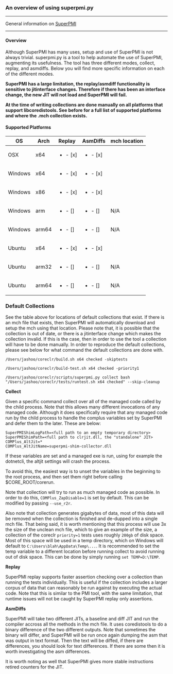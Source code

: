 ### An overview of using superpmi.py
-------------------------

General information on [SuperPMI](https://github.com/dotnet/coreclr/blob/master/src/ToolBox/superpmi/readme.txt)

------------------------

#### Overview

Although SuperPMI has many uses, setup and use of SuperPMI is not always trivial. superpmi.py is a tool to help automate the use of SuperPMI, augmenting its usefulness. The tool has three different modes, collect, replay, and asmdiffs. Below you will find more specific information on each of the different modes.

**SuperPMI has a large limitation, the replay/asmdiff functionality is sensitive to jitinterface changes. Therefore if there has been an interface change, the new JIT will not load and SuperPMI will fail.**

**At the time of writing collections are done manually on all platforms that support libcoredistools. See before for a full list of supported platforms and where the .mch collection exists.**

#### Supported Platforms

| OS | Arch | Replay | AsmDiffs | mch location |
| --- | --- | --- |--- | --- |
| OSX | x64 |  <ul><li>- [x] </li></ul> |  <ul><li>- [x] </li></ul> |  |
| Windows | x64 |  <ul><li>- [x] </li></ul> |  <ul><li>- [x] </li></ul> |  |
| Windows | x86 |  <ul><li>- [x] </li></ul> |  <ul><li>- [x] </li></ul> |  |
| Windows | arm |  <ul><li>- [] </li></ul> |  <ul><li>- [] </li></ul> | N/A |
| Windows | arm64 |  <ul><li>- [] </li></ul> |  <ul><li>- [] </li></ul> | N/A |
| Ubuntu | x64 |  <ul><li>- [x] </li></ul> |  <ul><li>- [x] </li></ul> |  |
| Ubuntu | arm32 |  <ul><li>- [] </li></ul> |  <ul><li>- [] </li></ul> | N/A |
| Ubuntu | arm64 |  <ul><li>- [] </li></ul> |  <ul><li>- [] </li></ul> | N/A |

### Default Collections

See the table above for locations of default collections that exist. If there is an mch file that exists, then SuperPMI will automatically download and setup the mch using that location. Please note that, it is possible that the collection is out of date, or there is a jitinterface change which makes the collection invalid. If this is the case, then in order to use the tool a collection will have to be done manually. In order to reproduce the default collections, please see below for what command the default collections are done with.

`/Users/jashoo/coreclr/build.sh x64 checked -skiptests`

`/Users/jashoo/coreclr/build-test.sh x64 checked -priority1`

`/Users/jashoo/coreclr/scripts/superpmi.py collect bash "/Users/jashoo/coreclr/tests/runtest.sh x64 checked" --skip-cleanup`

**Collect**

Given a specific command collect over all of the managed code called by the child process. Note that this allows many different invocations of any managed code. Although it does specifically require that any managed code run by the child process to handle the complus variables set by SuperPMI and defer them to the later. These are below:

```
SuperPMIShimLogPath=<full path to an empty temporary directory>
SuperPMIShimPath=<full path to clrjit.dll, the "standalone" JIT>
COMPlus_AltJit=*
COMPlus_AltJitName=superpmi-shim-collector.dll
```

If these variables are set and a managed exe is run, using for example the dotnetcli, the altjit settings will crash the process.

To avoid this, the easiest way is to unset the variables in the beginning to the root process, and then set them right before calling $CORE_ROOT/corerun.

Note that collection will try to run as much managed code as possible. In order to do this, `COMPlus_ZapDisable=1` is set by default. This can be modified by passing `--use_r2r`.

Also note that collection generates gigabytes of data, most of this data will be removed when the collection is finished and de-dupped into a single mch file. That being said, it is worth mentioning that this process will use 3x the size of the unclean mch file, which to give an example of the size, a collection of the coreclr `priority=1` tests uses roughly `200gb` of disk space. Most of this space will be used in a temp directory, which on Windows will default to `C:\Users\blah\AppData\Temp\...`. It is recommended to set the temp variable to a different location before running collect to avoid running out of disk space. This can be done by simply running `set TEMP=D:\TEMP`.

**Replay**

SuperPMI replay supports faster assertion checking over a collection than running the tests individually. This is useful if the collection includes a larger corpus of data that can reasonably be run against by executing the actual code. Note that this is similar to the PMI tool, with the same limitation, that runtime issues will not be caught by SuperPMI replay only assertions.

**AsmDiffs**

SuperPMI will take two different JITs, a baseline and diff JIT and run the compiler accross all the methods in the mch file. It uses coredistools to do a binary difference of the two different outputs. Note that sometimes the binary will differ, and SuperPMI will be run once again dumping the asm that was output in text format. Then the text will be diffed, if there are differences, you should look for text differences. If there are some then it is worth investigating the asm differences.

It is worth noting as well that SuperPMI gives more stable instructions retired counters for the JIT.